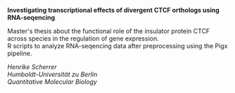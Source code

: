 **Investigating transcriptional effects of divergent CTCF orthologs using RNA-seqencing**

Master's thesis about the functional role of the insulator protein CTCF across species in the regulation of gene expression.  
R scripts to analyze RNA-seqencing data after preprocessing using the Pigx pipeline.

*Henrike Scherrer*   
*Humboldt-Universität zu Berlin*  
*Quantitative Molecular Biology*
